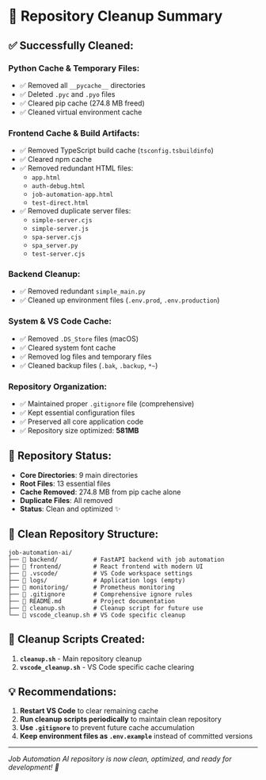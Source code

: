 # 🧹 Repository Cleanup Summary

## ✅ Successfully Cleaned:

### Python Cache & Temporary Files:
- ✅ Removed all `__pycache__` directories 
- ✅ Deleted `.pyc` and `.pyo` files
- ✅ Cleared pip cache (274.8 MB freed)
- ✅ Cleaned virtual environment cache

### Frontend Cache & Build Artifacts:
- ✅ Removed TypeScript build cache (`tsconfig.tsbuildinfo`)
- ✅ Cleared npm cache
- ✅ Removed redundant HTML files:
  - `app.html`
  - `auth-debug.html` 
  - `job-automation-app.html`
  - `test-direct.html`
- ✅ Removed duplicate server files:
  - `simple-server.cjs`
  - `simple-server.js`
  - `spa-server.cjs`
  - `spa_server.py`
  - `test-server.cjs`

### Backend Cleanup:
- ✅ Removed redundant `simple_main.py`
- ✅ Cleaned up environment files (`.env.prod`, `.env.production`)

### System & VS Code Cache:
- ✅ Removed `.DS_Store` files (macOS)
- ✅ Cleared system font cache
- ✅ Removed log files and temporary files
- ✅ Cleaned backup files (`.bak`, `.backup`, `*~`)

### Repository Organization:
- ✅ Maintained proper `.gitignore` file (comprehensive)
- ✅ Kept essential configuration files
- ✅ Preserved all core application code
- ✅ Repository size optimized: **581MB**

## 🚀 Repository Status:
- **Core Directories**: 9 main directories
- **Root Files**: 13 essential files
- **Cache Removed**: 274.8 MB from pip cache alone
- **Duplicate Files**: All removed
- **Status**: Clean and optimized ✨

## 📂 Clean Repository Structure:
```
job-automation-ai/
├── 📁 backend/          # FastAPI backend with job automation
├── 📁 frontend/         # React frontend with modern UI
├── 📁 .vscode/          # VS Code workspace settings
├── 📁 logs/             # Application logs (empty)
├── 📁 monitoring/       # Prometheus monitoring
├── 📄 .gitignore        # Comprehensive ignore rules
├── 📄 README.md         # Project documentation
├── 📄 cleanup.sh        # Cleanup script for future use
└── 📄 vscode_cleanup.sh # VS Code specific cleanup
```

## 🔧 Cleanup Scripts Created:
1. **`cleanup.sh`** - Main repository cleanup
2. **`vscode_cleanup.sh`** - VS Code specific cache clearing

## 💡 Recommendations:
1. **Restart VS Code** to clear remaining cache
2. **Run cleanup scripts periodically** to maintain clean repository
3. **Use `.gitignore`** to prevent future cache accumulation
4. **Keep environment files as `.env.example`** instead of committed versions

---
*Job Automation AI repository is now clean, optimized, and ready for development! 🎉*
